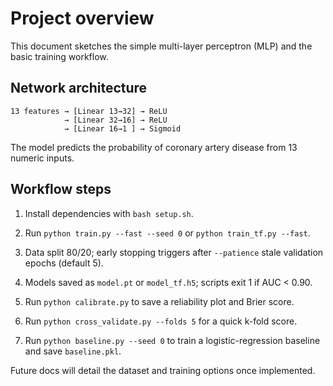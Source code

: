 # Project overview

This document sketches the simple multi-layer perceptron (MLP) and the basic
training workflow.

## Network architecture

```text
13 features → [Linear 13→32] → ReLU
            → [Linear 32→16] → ReLU
            → [Linear 16→1 ] → Sigmoid
```

The model predicts the probability of coronary artery disease from 13 numeric
inputs.

## Workflow steps

1. Install dependencies with `bash setup.sh`.

2. Run `python train.py --fast --seed 0` or `python train_tf.py --fast`.

3. Data split 80/20; early stopping triggers after `--patience` stale
   validation epochs (default 5).

4. Models saved as `model.pt` or `model_tf.h5`; scripts exit 1 if AUC < 0.90.

5. Run `python calibrate.py` to save a reliability plot and Brier score.

6. Run `python cross_validate.py --folds 5` for a quick k-fold score.

7. Run `python baseline.py --seed 0` to train a logistic-regression
   baseline and save `baseline.pkl`.

Future docs will detail the dataset and training options once implemented.
